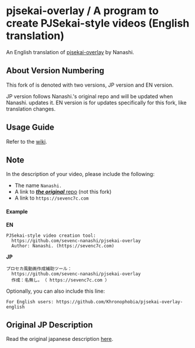 # pjsekai-overlay / A program to create PJSekai-style videos (English translation)

An English translation of [pjsekai-overlay](https://github.com/sevenc-nanashi/pjsekai-overlay) by Nanashi.

## About Version Numbering

This fork of is denoted with two versions, JP version and EN version.

JP version follows Nanashi.'s original repo and will be updated when Nanashi. updates it. EN version is for updates specifically for this fork, like translation changes.

## Usage Guide

Refer to the [wiki](https://github.com/Khronophobia/pjsekai-overlay-english/wiki).

## Note

In the description of your video, please include the following:
- The name `Nanashi.`
- A link to [***the original*** repo](https://github.com/sevenc-nanashi/pjsekai-overlay) (not this fork)
- A link to `https://sevenc7c.com`

#### Example
**EN**
```
PJSekai-style video creation tool:
  https://github.com/sevenc-nanashi/pjsekai-overlay
  Author: Nanashi. (https://sevenc7c.com)
```
**JP**
```
プロセカ風動画作成補助ツール：
  https://github.com/sevenc-nanashi/pjsekai-overlay
  作成：名無し｡ （ https://sevenc7c.com ）
```
Optionally, you can also include this line:
```
For English users: https://github.com/Khronophobia/pjsekai-overlay-english
```

## Original JP Description
Read the original japanese description [here](README.original.md).